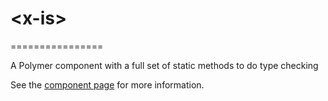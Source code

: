 # &lt;x-is&gt;
================

A Polymer component with a full set of static methods to do type checking

See the [component page](http://debianw.github.io/x-is/) for more information.